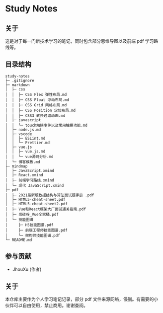 # Study Notes

## 关于

这是对于每一门新技术学习的笔记，同时包含部分思维导图以及前端 pdf 学习路线等。

## 目录结构

```
study-notes
├─ .gitignore
├─ markdown
│  ├─ css
│  │  ├─ CSS Flex 弹性布局.md
│  │  ├─ CSS Float 浮动布局.md
│  │  ├─ CSS Grid 网格布局.md
│  │  ├─ CSS Position 定位布局.md
│  │  ├─ CSS3 转换过渡动画.md
│  ├─ javascript
│  │  └─ touch触摸事件以及常用触摸功能.md
│  ├─ node.js.md
│  ├─ vscode
│  │  ├─ ESLint.md
│  │  └─ Prettier.md
│  ├─ vue.js
│  │  ├─ vue.js.md
│  │  └─ vue源码分析.md
│  └─ 博客模板.md
├─ mindmap
│  ├─ JavaScript.xmind
│  ├─ React.xmind
│  ├─ 前端学习路线.xmind
│  └─ 现代 JavaScript.xmind
├─ pdf
│  ├─ 2021最新版数据结构与算法面试题手册 .pdf
│  ├─ HTML5-cheat-sheet.pdf
│  ├─ HTML5-cheat-sheet2.pdf
│  ├─ Vue和React框架大厂面试通关指南.pdf
│  ├─ 尚硅谷_Vue全家桶.pdf
│  └─ 技能图谱
│     ├─ H5技能图谱.pdf
│     ├─ 前端工程师技能图谱.pdf
│     └─ 架构师技能图谱.pdf
└─ README.md
```

## 参与贡献

- JhouXu (作者)

## 关于

本仓库主要作为个人学习笔记记录，部分 pdf 文件来源网络，侵删。有需要的小伙伴可以自由使用，禁止商用。谢谢查阅。
